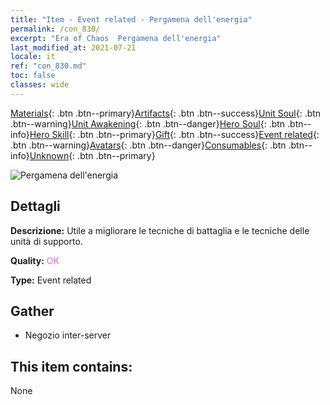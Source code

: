 ```yaml
---
title: "Item - Event related - Pergamena dell'energia"
permalink: /con_830/
excerpt: "Era of Chaos  Pergamena dell'energia"
last_modified_at: 2021-07-21
locale: it
ref: "con_830.md"
toc: false
classes: wide
---
```

 [Materials](/ItemsIT/){: .btn .btn--primary}[Artifacts](/ItemsIT/Artifacts/){: .btn .btn--success}[Unit Soul](/ItemsIT/UnitSoul/){: .btn .btn--warning}[Unit Awakening](/ItemsIT/UnitAwakening/){: .btn .btn--danger}[Hero Soul](/ItemsIT/HeroSoul/){: .btn .btn--info}[Hero Skill](/ItemsIT/HeroSkill/){: .btn .btn--primary}[Gift](/ItemsIT/Gift/){: .btn .btn--success}[Event related](/ItemsIT/Events/){: .btn .btn--warning}[Avatars](/ItemsIT/Avatars/){: .btn .btn--danger}[Consumables](/ItemsIT/Consumables/){: .btn .btn--info}[Unknown](/ItemsIT/Unknown/){: .btn .btn--primary}

 ![Pergamena dell'energia](/images/t/i_backup_icon2.png)

## Dettagli
 **Descrizione:** Utile a migliorare le tecniche di battaglia e le tecniche delle unità di supporto.

 **Quality:** <span style="color: #DA70D6">OK</span>

 **Type:** Event related

## Gather

*    Negozio inter-server 

## This item contains:

  None

